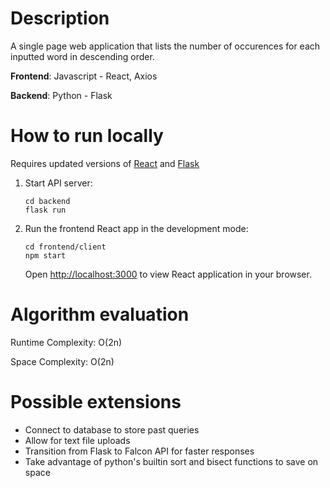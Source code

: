 # Description
A single page web application that lists the number of occurences for each inputted word in descending order.

**Frontend**: Javascript - React, Axios

**Backend**: Python - Flask

# How to run locally
Requires updated versions of [React](https://reactjs.org) and [Flask](https://flask.palletsprojects.com/en/2.1.x/installation/)
1) Start API server:

    ```
    cd backend
    flask run
    ```

2) Run the frontend React app in the development mode:
    ```
    cd frontend/client
    npm start
    ```
    Open [http://localhost:3000](http://localhost:3000) to view React application in your browser.


# Algorithm evaluation
Runtime Complexity: O(2n)

Space Complexity: O(2n)

# Possible extensions
- Connect to database to store past queries
- Allow for text file uploads
- Transition from Flask to Falcon API for faster responses
- Take advantage of python's builtin sort and bisect functions to save on space
